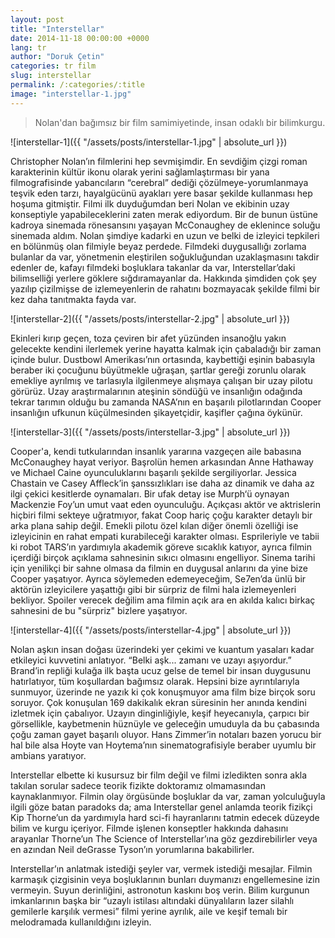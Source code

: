 ```yaml
---
layout: post
title: "Interstellar"
date: 2014-11-18 00:00:00 +0000
lang: tr
author: "Doruk Çetin"
categories: tr film
slug: interstellar
permalink: /:categories/:title
image: "interstellar-1.jpg"
---
```

> Nolan'dan bağımsız bir film samimiyetinde, insan odaklı bir bilimkurgu.

![interstellar-1]({{ "/assets/posts/interstellar-1.jpg" | absolute_url }})

Christopher Nolan’ın filmlerini hep sevmişimdir. En sevdiğim çizgi roman karakterinin kültür ikonu olarak yerini sağlamlaştırması bir yana filmografisinde yabancıların “cerebral” dediği çözülmeye-yorumlanmaya teşvik eden tarzı, hayalgücünü ayakları yere basar şekilde kullanması hep hoşuma gitmiştir. Filmi ilk duyduğumdan beri Nolan ve ekibinin uzay konseptiyle yapabileceklerini zaten merak ediyordum. Bir de bunun üstüne kadroya sinemada rönesansını yaşayan McConaughey de eklenince soluğu sinemada aldım. Nolan şimdiye kadarki en uzun ve belki de izleyici tepkileri en bölünmüş olan filmiyle beyaz perdede. Filmdeki duygusallığı zorlama bulanlar da var, yönetmenin eleştirilen soğukluğundan uzaklaşmasını takdir edenler de, kafayı filmdeki boşluklara takanlar da var, Interstellar’daki bilimselliği yerlere göklere sığdıramayanlar da. Hakkında şimdiden çok şey yazılıp çizilmişse de izlemeyenlerin de rahatını bozmayacak şekilde filmi bir kez daha tanıtmakta fayda var.

![interstellar-2]({{ "/assets/posts/interstellar-2.jpg" | absolute_url }})

Ekinleri kırıp geçen, toza çeviren bir afet yüzünden insanoğlu yakın gelecekte kendini ilerlemek yerine hayatta kalmak için çabaladığı bir zaman içinde bulur. Dustbowl Amerikası’nın ortasında, kaybettiği eşinin babasıyla beraber iki çocuğunu büyütmekle uğraşan, şartlar gereği zorunlu olarak emekliye ayrılmış ve tarlasıyla ilgilenmeye alışmaya çalışan bir uzay pilotu görürüz. Uzay araştırmalarının ateşinin söndüğü ve insanlığın odağında tekrar tarımın olduğu bu zamanda NASA’nın en başarılı pilotlarından Cooper insanlığın ufkunun küçülmesinden şikayetçidir, kaşifler çağına öykünür.

![interstellar-3]({{ "/assets/posts/interstellar-3.jpg" | absolute_url }})

Cooper'a, kendi tutkularından insanlık yararına vazgeçen aile babasına McConaughey hayat veriyor. Başrolün hemen arkasından Anne Hathaway ve Michael Caine oyunculuklarını başarılı şekilde sergiliyorlar. Jessica Chastain ve Casey Affleck’in şanssızlıkları ise daha az dinamik ve daha az ilgi çekici kesitlerde oynamaları. Bir ufak detay ise Murph‘ü oynayan Mackenzie Foy’un umut vaat eden oyunculuğu. Açıkçası aktör ve aktrislerin hiçbiri filmi sekteye uğratmıyor, fakat Coop hariç çoğu karakter detaylı bir arka plana sahip değil. Emekli pilotu özel kılan diğer önemli özelliği ise izleyicinin en rahat empati kurabileceği karakter olması. Esprileriyle ve tabii ki robot TARS’ın yardımıyla akademik göreve sıcaklık katıyor, ayrıca filmin içerdiği birçok açıklama sahnesinin sıkıcı olmasını engelliyor. Sinema tarihi için yenilikçi bir sahne olmasa da filmin en duygusal anlarını da yine bize Cooper yaşatıyor. Ayrıca söylemeden edemeyeceğim, Se7en’da ünlü bir aktörün izleyicilere yaşattığı gibi bir sürpriz de filmi hala izlemeyenleri bekliyor. Spoiler verecek değilim ama filmin açık ara en akılda kalıcı birkaç sahnesini de bu "sürpriz" bizlere yaşatıyor.

![interstellar-4]({{ "/assets/posts/interstellar-4.jpg" | absolute_url }})

Nolan aşkın insan doğası üzerindeki yer çekimi ve kuantum yasaları kadar etkileyici kuvvetini anlatıyor. “Belki aşk... zamanı ve uzayı aşıyordur.” Brand’in repliği kulağa ilk başta ucuz gelse de temel bir insan duygusunu hatırlatıyor, tüm koşullardan bağımsız olarak. Hepsini bize ayrıntılarıyla sunmuyor, üzerinde ne yazık ki çok konuşmuyor ama film bize birçok soru soruyor. Çok konuşulan 169 dakikalık ekran süresinin her anında kendini izletmek için çabalıyor. Uzayın dinginliğiyle, keşif heyecanıyla, çarpıcı bir görsellikle, kaybetmenin hüznüyle ve geleceğin umuduyla da bu çabasında çoğu zaman gayet başarılı oluyor. Hans Zimmer’in notaları bazen yorucu bir hal bile alsa Hoyte van Hoytema’nın sinematografisiyle beraber uyumlu bir ambians yaratıyor.

Interstellar elbette ki kusursuz bir film değil ve filmi izledikten sonra akla takılan sorular sadece teorik fizikte doktoramız olmamasından kaynaklanmıyor. Filmin olay örgüsünde boşluklar da var, zaman yolculuğuyla ilgili göze batan paradoks da; ama Interstellar genel anlamda teorik fizikçi Kip Thorne’un da yardımıyla hard sci-fi hayranlarını tatmin edecek düzeyde bilim ve kurgu içeriyor. Filmde işlenen konseptler hakkında dahasını arayanlar Thorne’un The Science of Interstellar’ına göz gezdirebilirler veya en azından Neil deGrasse Tyson’ın yorumlarına bakabilirler.

Interstellar’ın anlatmak istediği şeyler var, vermek istediği mesajlar. Filmin karmaşık çizgisinin veya boşluklarının bunları duymanızı engellemesine izin vermeyin. Suyun derinliğini, astronotun kaskını boş verin. Bilim kurgunun imkanlarının başka bir “uzaylı istilası altındaki dünyalıların lazer silahlı gemilerle karşılık vermesi” filmi yerine ayrılık, aile ve keşif temalı bir melodramada kullanıldığını izleyin.